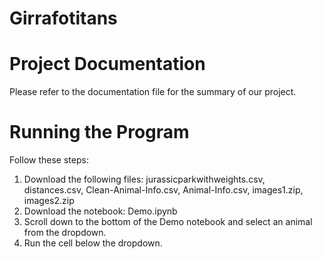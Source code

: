# Girrafotitans

# Project Documentation
Please refer to the documentation file for the summary of our project.

# Running the Program
Follow these steps:
1) Download the following files: jurassicparkwithweights.csv, distances.csv, Clean-Animal-Info.csv, Animal-Info.csv, images1.zip, images2.zip
2) Download the notebook: Demo.ipynb
3) Scroll down to the bottom of the Demo notebook and select an animal from the dropdown.
4) Run the cell below the dropdown.

